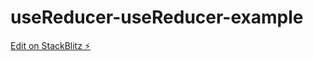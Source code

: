 # useReducer-useReducer-example

[Edit on StackBlitz ⚡️](https://stackblitz.com/edit/stackblitz-starters-u3ujqe)